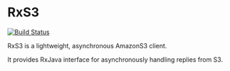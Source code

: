 RxS3
========
[![Build Status](https://travis-ci.org/tkowalcz/RxS3.svg?branch=master)](https://travis-ci.org/tkowalcz/RxS3.svg?branch=master)

RxS3 is a lightweight, asynchronous AmazonS3 client.

It provides RxJava interface for asynchronously handling replies from S3. 
